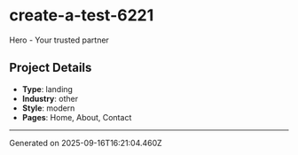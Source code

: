 # create-a-test-6221

Hero - Your trusted partner

## Project Details

- **Type**: landing
- **Industry**: other
- **Style**: modern
- **Pages**: Home, About, Contact

---
Generated on 2025-09-16T16:21:04.460Z
